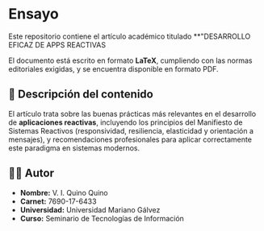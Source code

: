 # Ensayo

Este repositorio contiene el artículo académico titulado **"DESARROLLO EFICAZ DE APPS REACTIVAS

El documento está escrito en formato **LaTeX**, cumpliendo con las normas editoriales exigidas, y se encuentra disponible en formato PDF.

## 🧾 Descripción del contenido

El artículo trata sobre las buenas prácticas más relevantes en el desarrollo de **aplicaciones reactivas**, incluyendo los principios del Manifiesto de Sistemas Reactivos (responsividad, resiliencia, elasticidad y orientación a mensajes), y recomendaciones profesionales para aplicar correctamente este paradigma en sistemas modernos.

## 👨‍🎓 Autor

- **Nombre:** V. I. Quino Quino  
- **Carnet:** 7690-17-6433 
- **Universidad:** Universidad Mariano Gálvez  
- **Curso:** Seminario de Tecnologías de Información  

